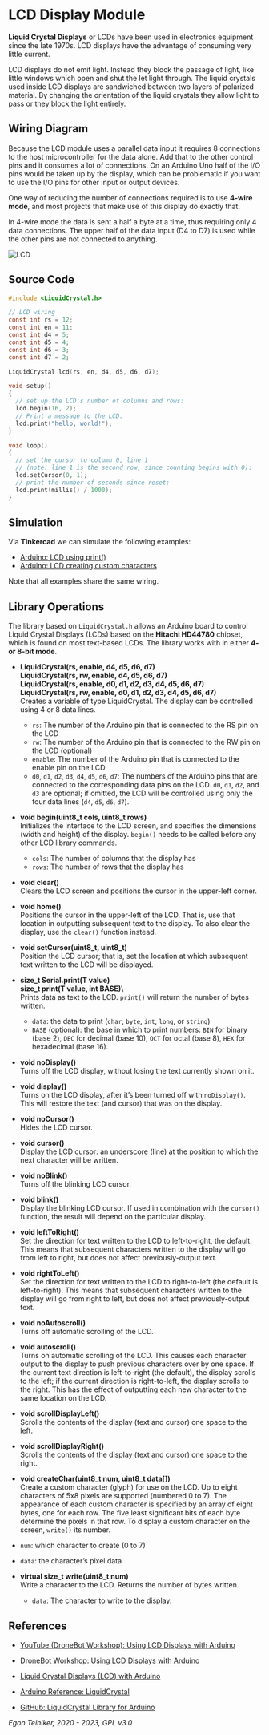 # LCD Display Module

**Liquid Crystal Displays** or LCDs have been used in electronics equipment since the late 1970s.   LCD displays have the advantage of consuming very little current.

LCD displays do not emit light. Instead they block the passage of light, like little windows which open and shut the let light through. The liquid crystals used inside LCD displays are sandwiched between two layers of polarized material. By changing the orientation of the liquid crystals they allow light to pass or they block the light entirely.


## Wiring Diagram

Because the LCD module uses a parallel data input it requires 8 connections to the host microcontroller for the data alone. Add that to the other control pins and it consumes a lot of connections.  On an Arduino Uno half of the I/O pins would be taken up by the display, which can be problematic if you want to use the I/O pins for other input or output devices.

One way of reducing the number of connections required is to use **4-wire mode**, and most projects that make use of this display do exactly that.

In 4-wire mode the data is sent a half a byte at a time, thus requiring only 4 data connections. The upper half of the data input (D4 to D7) is used while the other pins are not connected to anything.

![LCD](figures/LCD.png)


## Source Code

```C
#include <LiquidCrystal.h>

// LCD wiring
const int rs = 12;
const int en = 11;
const int d4 = 5;
const int d5 = 4; 
const int d6 = 3;
const int d7 = 2;

LiquidCrystal lcd(rs, en, d4, d5, d6, d7);

void setup() 
{
  // set up the LCD's number of columns and rows:
  lcd.begin(16, 2);
  // Print a message to the LCD.
  lcd.print("hello, world!");
}

void loop() 
{
  // set the cursor to column 0, line 1
  // (note: line 1 is the second row, since counting begins with 0):
  lcd.setCursor(0, 1);
  // print the number of seconds since reset:
  lcd.print(millis() / 1000);
}
```


## Simulation

Via **Tinkercad** we can simulate the following examples: 
* [Arduino: LCD using print()](https://www.tinkercad.com/things/8h7D4nFDaNc) 
* [Arduino: LCD creating custom characters](https://www.tinkercad.com/things/6uqhYRkPX45)

Note that all examples share the same wiring.

## Library Operations

The library based on `LiquidCrystal.h` allows an Arduino board to control Liquid Crystal Displays (LCDs) based on the **Hitachi HD44780** chipset, which is found on most text-based LCDs. The library works with in either **4- or 8-bit mode**.

* **LiquidCrystal(rs, enable, d4, d5, d6, d7)**\
  **LiquidCrystal(rs, rw, enable, d4, d5, d6, d7)**\
  **LiquidCrystal(rs, enable, d0, d1, d2, d3, d4, d5, d6, d7)**\
  **LiquidCrystal(rs, rw, enable, d0, d1, d2, d3, d4, d5, d6, d7)**\
  Creates a variable of type LiquidCrystal. The display can be controlled using 4 or 8 data lines.
  * `rs`: The number of the Arduino pin that is connected to the RS pin on the LCD
  * `rw`: The number of the Arduino pin that is connected to the RW pin on the LCD (optional)
  * `enable`: The number of the Arduino pin that is connected to the enable pin on the LCD
  * `d0`, `d1`, `d2`, `d3`, `d4`, `d5`, `d6`, `d7`: The numbers of the Arduino pins that are connected to the corresponding data pins on the LCD.
    `d0`, `d1`, `d2`, and `d3` are optional; if omitted, the LCD will be controlled using only the four data lines (`d4`, `d5`, `d6`, `d7`).
  
* **void begin(uint8_t cols, uint8_t rows)**\
  Initializes the interface to the LCD screen, and specifies the dimensions (width and height) of the display. 
  `begin()` needs to be called before any other LCD library commands.
  * `cols`: The number of columns that the display has
  * `rows`: The number of rows that the display has  
  
* **void clear()**\
  Clears the LCD screen and positions the cursor in the upper-left corner.

* **void home()**\
  Positions the cursor in the upper-left of the LCD. That is, use that location in outputting subsequent text to the display. To also clear the display, use the `clear()` function instead.
  
* **void setCursor(uint8_t, uint8_t)**\
  Position the LCD cursor; that is, set the location at which subsequent text written to the LCD will be displayed.
  
* **size_t Serial.print(T value)**\
  **size_t print(T value, int BASE)**\  
  Prints data as text to the LCD. `print()` will return the number of bytes written.
  * `data`: the data to print (`char`, `byte`, `int`, `long`, or `string`)
  * `BASE` (optional): the base in which to print numbers: `BIN` for binary (base 2), `DEC` for decimal (base 10), 
    `OCT` for octal (base 8), `HEX` for hexadecimal (base 16).
    
* **void noDisplay()**\
 Turns off the LCD display, without losing the text currently shown on it.
 
* **void display()**\
  Turns on the LCD display, after it’s been turned off with `noDisplay()`. This will restore the text (and cursor) that was on the display.
  
* **void noCursor()**\
  Hides the LCD cursor.
 
* **void cursor()**\
  Display the LCD cursor: an underscore (line) at the position to which the next character will be written.
   
* **void noBlink()**\
  Turns off the blinking LCD cursor.
 
* **void blink()**\
  Display the blinking LCD cursor. If used in combination with the `cursor()` function, the result will depend on the particular display.  
  
* **void leftToRight()**\
  Set the direction for text written to the LCD to left-to-right, the default. 
  This means that subsequent characters written to the display will go from left to right, but does not affect previously-output text.

* **void rightToLeft()**\
  Set the direction for text written to the LCD to right-to-left (the default is left-to-right). 
  This means that subsequent characters written to the display will go from right to left, but does not affect previously-output text.

* **void noAutoscroll()**\
  Turns off automatic scrolling of the LCD.
  
* **void autoscroll()**\
   Turns on automatic scrolling of the LCD. 
   This causes each character output to the display to push previous characters over by one space. 
   If the current text direction is left-to-right (the default), the display scrolls to the left; 
   if the current direction is right-to-left, the display scrolls to the right. 
   This has the effect of outputting each new character to the same location on the LCD.

* **void scrollDisplayLeft()**\
  Scrolls the contents of the display (text and cursor) one space to the left.

* **void scrollDisplayRight()**\
  Scrolls the contents of the display (text and cursor) one space to the right.


* **void createChar(uint8_t num, uint8_t data[])**\
 Create a custom character (glyph) for use on the LCD. Up to eight characters of 5x8 pixels are supported (numbered 0 to 7). 
 The appearance of each custom character is specified by an array of eight bytes, one for each row. 
 The five least significant bits of each byte determine the pixels in that row. To display a custom character on the screen, `write()` its number.
 * `num`: which character to create (0 to 7)
 * `data`: the character’s pixel data
 
* **virtual size_t write(uint8_t num)**\
  Write a character to the LCD.
  Returns the number of bytes written.
  * `data`: The character to write to the display.
    
  
## References

* [YouTube (DroneBot Workshop): Using LCD Displays with Arduino](https://youtu.be/wEbGhYjn4QI)
* [DroneBot Workshop: Using LCD Displays with Arduino](https://dronebotworkshop.com/lcd-displays-arduino/)

* [Liquid Crystal Displays (LCD) with Arduino](https://docs.arduino.cc/learn/electronics/lcd-displays)

* [Arduino Reference: LiquidCrystal](https://www.arduino.cc/reference/en/libraries/liquidcrystal/)
* [GitHub: LiquidCrystal Library for Arduino](https://github.com/arduino-libraries/LiquidCrystal)

*Egon Teiniker, 2020 - 2023, GPL v3.0*
